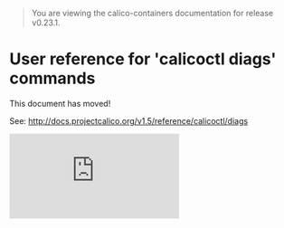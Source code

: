 > You are viewing the calico-containers documentation for release v0.23.1.

# User reference for 'calicoctl diags' commands

This document has moved!

See: http://docs.projectcalico.org/v1.5/reference/calicoctl/diags

[![Analytics](https://calico-ga-beacon.appspot.com/UA-52125893-3/calico-containers/docs/calicoctl/diags.md?pixel)](https://github.com/igrigorik/ga-beacon)

